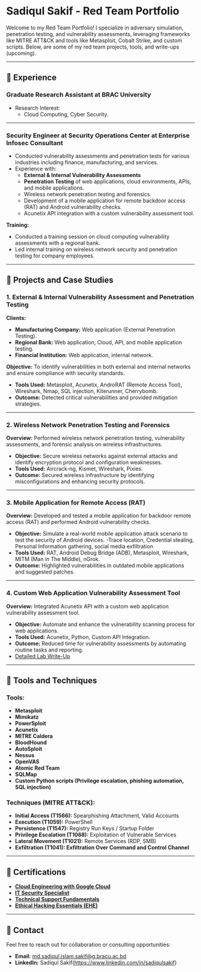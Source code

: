 # Sadiqul Sakif - Red Team Portfolio

Welcome to my Red Team Portfolio! I specialize in adversary simulation, penetration testing, and vulnerability assessments, leveraging frameworks like MITRE ATT&CK and tools like Metasploit, Cobalt Strike, and custom scripts. Below, are some of my red team projects, tools, and write-ups (upcoming).

---
## 📜 Experience
### **Graduate Research Assistant at BRAC University**
- Research Interest:
  - Cloud Computing, Cyber Security.

---

### **Security Engineer at Security Operations Center at Enterprise Infosec Consultant**

- Conducted vulnerability assessments and penetration tests for various industries including finance, manufacturing, and services.
- Experience with:
  - **External & Internal Vulnerability Assessments**
  - **Penetration Testing** of web applications, cloud environments, APIs, and mobile applications.
  - Wireless network penetration testing and forensics.
  - Development of a mobile application for remote backdoor access (RAT) and Android vulnerability checks.
  - Acunetix API integration with a custom vulnerability assessment tool.

**Training:**
- Conducted a training session on cloud computing vulnerability assessments with a regional bank.
- Led internal training on wireless network security and penetration testing for company employees.

---


## 💼 Projects and Case Studies

### 1. **External & Internal Vulnerability Assessment and Penetration Testing**

**Clients:**
- **Manufacturing Company:** Web application (External Penetration Testing).
- **Regional Bank:** Web application, Cloud, API, and mobile application testing.
- **Financial Institution:** Web application, internal network.


**Objective:** To identify vulnerabilities in both external and internal networks and ensure compliance with security standards.

- **Tools Used:** Metasploit, Acunetix, AndroRAT (Remote Access Tool), Wireshark, Nmap, SQL injection, Kiterunner, Cherrybomb.
- **Outcome:** Detected critical vulnerabilities and provided mitigation strategies.


---

### 2. **Wireless Network Penetration Testing and Forensics**

**Overview:** Performed wireless network penetration testing, vulnerability assessments, and forensic analysis on wireless infrastructures.

- **Objective:** Secure wireless networks against external attacks and identify encryption protocol and configuration weaknesses.
- **Tools Used:** Aircrack-ng, Kismet, Wireshark, Pixies.
- **Outcome:** Secured wireless infrastructure by identifying misconfigurations and enhancing security protocols.


---

### 3. **Mobile Application for Remote Access (RAT)**

**Overview:** Developed and tested a mobile application for backdoor remote access (RAT) and performed Android vulnerability checks.

- **Objective:** Simulate a real-world mobile application attack scenario to test the security of Android devices.
  -Trace location, Credential stealing, Personal Information gathering, social media exfiltration
- **Tools Used:** RAT, Android Debug Bridge (ADB), Metasploit, Wireshark, MITM (Man in The Middle), nGrok.
- **Outcome:** Highlighted vulnerabilities in outdated mobile applications and suggested patches.


---

### 4. **Custom Web Application Vulnerability Assessment Tool**

**Overview:** Integrated Acunetix API with a custom web application vulnerability assessment tool.

- **Objective:** Automate and enhance the vulnerability scanning process for web applications.
- **Tools Used:** Acunetix, Python, Custom API Integration.
- **Outcome:** Reduced time for vulnerability assessments by automating routine tasks and reporting.
- [Detailed Lab Write-Up](link_to_writeup)

---

## 🔧 Tools and Techniques

### Tools:
- **Metasploit**
- **Mimikatz**
- **PowerSploit**
- **Acunetix**
- **MITRE Caldera**
- **BloodHound**
- **AutoSploit**
- **Nessus**
- **OpenVAS**
- **Atomic Red Team**
- **SQLMap**
- **Custom Python scripts (Privilege escalation, phishing automation, SQL injection)**

### Techniques (MITRE ATT&CK):
- **Initial Access (T1566):** Spearphishing Attachment,  Valid Accounts
- **Execution (T1059):** PowerShell
- **Persistence (T1547):** Registry Run Keys / Startup Folder
- **Privilege Escalation (T1068):** Exploitation of Vulnerable Services
- **Lateral Movement (T1021):** Remote Services (RDP, SMB)
- **Exfiltration (T1041): Exfiltration Over Command and Control Channel**



---

## 📜 Certifications

- **[Cloud Engineering with Google Cloud](#)** 
- **[IT Security Specialist](#)**
- **[Technical Support Fundamentals](#)**
- **[Ethical Hacking Essentials (EHE)](#)**
---

## 📧 Contact

Feel free to reach out for collaboration or consulting opportunities:
- **Email:** md.sadiqul.islam.sakif@g.bracu.ac.bd
- **LinkedIn:** Sadiqul Sakif(https://www.linkedin.com/in/sadiqulsakif)
